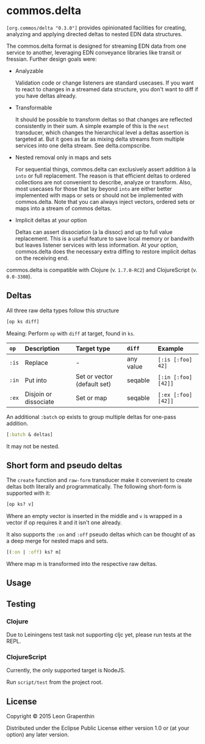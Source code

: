 # commos.delta

`[org.commos/delta "0.3.0"]` provides opinionated facilities for creating, analyzing and applying directed deltas to nested EDN data structures.

The commos.delta format is designed for streaming EDN data from one service to another, leveraging EDN conveyance libraries like transit or fressian.  Further design goals were:

- Analyzable

  Validation code or change listeners are standard usecases.  If you want to react to changes in a streamed data structure, you don't want to diff if you have deltas already.

- Transformable

  It should be possible to transform deltas so that changes are reflected consistently in their sum.  A simple example of this is the `nest` transducer, which changes the hierarchical level a deltas assertion is targeted at.  But it goes as far as mixing delta streams from multiple services into one delta stream.  See delta.compscribe.

- Nested removal only in maps and sets

  For sequential things, commos.delta can exclusively assert addition à la `into` or full replacement.  The reason is that efficient deltas to ordered collections are not convenient to describe, analyze or transform.  Also, most usecases for those that lay beyond `into` are either better implemented with maps or sets or should not be implemented with commos.delta.  Note that you can always inject vectors, ordered sets or maps into a stream of commos deltas.

- Implicit deltas at your option

  Deltas can assert dissociation (a la dissoc) and up to full value replacement.  This is a useful feature to save local memory or bandwith but leaves listener services with less information.  At your option, commos.delta does the necessary extra diffing to restore implicit deltas on the receiving end.
  

commos.delta is compatible with Clojure (v. `1.7.0-RC2`) and ClojureScript (v. `0.0-3308`).

## Deltas

All three raw delta types follow this structure

```clojure
[op ks diff]
```

Meaing: Perform `op` with `diff` at target, found in `ks`.

| `op`  | Description           | Target type                 | `diff`    | Example           |
|:------|:----------------------|:----------------------------|:----------|:------------------|
| `:is` | Replace               | -                           | any value | `[:is [:foo] 42]` |
| `:in` | Put into              | Set or vector (default set) | seqable   | `[:in [:foo] [42]]` |
| `:ex` | Disjoin or dissociate | Set or map                  | seqable   | `[:ex [:foo] [42]]` |

An additional `:batch` op exists to group multiple deltas for one-pass addition.

```clojure
[:batch & deltas]
```

It may not be nested.

## Short form and pseudo deltas

The `create` function and `raw-form` transducer make it convenient to create deltas both literally and programmatically. The following short-form is supported with it:

```clojure
[op ks? v]
```

Where an empty vector is inserted in the middle and `v` is wrapped in a vector if op requires it and it isn't one already.

It also supports the `:on` and `:off` pseudo deltas which can be thought of as a deep merge for nested maps and sets.

```clojure
[(:on | :off) ks? m]
```

Where map m is transformed into the respective raw deltas.

## Usage


## Testing

### Clojure

Due to Leiningens test task not supporting cljc yet, please run tests at the REPL.

### ClojureScript

Currently, the only supported target is NodeJS.

Run `script/test` from the project root.

## License

Copyright © 2015 Leon Grapenthin

Distributed under the Eclipse Public License either version 1.0 or (at your option) any later version.
